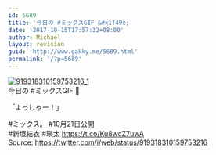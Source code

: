 ```yaml
---
id: 5689
title: '今日の #ミックスGIF &#x1f49e;'
date: '2017-10-15T17:57:32+08:00'
author: Michael
layout: revision
guid: 'http://www.gakky.me/5689.html'
permalink: '/?p=5689'
---
```


[![919318310159753216_1](http://www.yui-aragaki.org/wp-content/uploads/2017/10/919318310159753216_1.jpg)](http://www.yui-aragaki.org/wp-content/uploads/2017/10/919318310159753216_1.jpg)  
今日の #ミックスGIF 💞

「よっしゃー！」

\#ミックス。 #10月21日公開  
\#新垣結衣 #瑛太 https://t.co/Ku8wcZ7uwA  
Source: <https://twitter.com/i/web/status/919318310159753216>